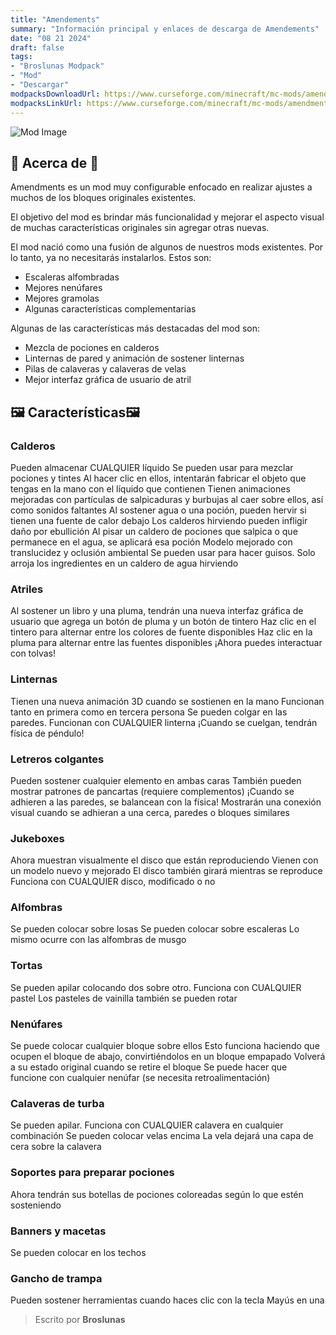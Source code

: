 ```yaml
---
title: "Amendements"
summary: "Información principal y enlaces de descarga de Amendements"
date: "08 21 2024"
draft: false
tags:
- "Broslunas Modpack"
- "Mod"
- "Descargar"
modpacksDownloadUrl: https://www.curseforge.com/minecraft/mc-mods/amendments/files/all?page=1&pageSize=20&version=1.20.1&gameVersionTypeId=1
modpacksLinkUrl: https://www.curseforge.com/minecraft/mc-mods/amendments
---
```

<img src="/assets/img/minecraft/mods/amendements.png" alt="Mod Image">

## 📖 Acerca de 📖

Amendments es un mod muy configurable enfocado en realizar ajustes a muchos de los bloques originales existentes.

El objetivo del mod es brindar más funcionalidad y mejorar el aspecto visual de muchas características originales sin agregar otras nuevas.

El mod nació como una fusión de algunos de nuestros mods existentes. Por lo tanto, ya no necesitarás instalarlos. Estos son:

- Escaleras alfombradas
- Mejores nenúfares
- Mejores gramolas
- Algunas características complementarias

Algunas de las características más destacadas del mod son:

- Mezcla de pociones en calderos
- Linternas de pared y animación de sostener linternas
- Pilas de calaveras y calaveras de velas
- Mejor interfaz gráfica de usuario de atril

## 🖼️ Características🖼️

### Calderos

Pueden almacenar CUALQUIER líquido
Se pueden usar para mezclar pociones y tintes
Al hacer clic en ellos, intentarán fabricar el objeto que tengas en la mano con el líquido que contienen
Tienen animaciones mejoradas con partículas de salpicaduras y burbujas al caer sobre ellos, así como sonidos faltantes
Al sostener agua o una poción, pueden hervir si tienen una fuente de calor debajo
Los calderos hirviendo pueden infligir daño por ebullición
Al pisar un caldero de pociones que salpica o que permanece en el agua, se aplicará esa poción
Modelo mejorado con translucidez y oclusión ambiental
Se pueden usar para hacer guisos. Solo arroja los ingredientes en un caldero de agua hirviendo

### Atriles

Al sostener un libro y una pluma, tendrán una nueva interfaz gráfica de usuario que agrega un botón de pluma y un botón de tintero
Haz clic en el tintero para alternar entre los colores de fuente disponibles
Haz clic en la pluma para alternar entre las fuentes disponibles
¡Ahora puedes interactuar con tolvas!

### Linternas

Tienen una nueva animación 3D cuando se sostienen en la mano
Funcionan tanto en primera como en tercera persona
Se pueden colgar en las paredes. Funcionan con CUALQUIER linterna
¡Cuando se cuelgan, tendrán física de péndulo!

### Letreros colgantes

Pueden sostener cualquier elemento en ambas caras
También pueden mostrar patrones de pancartas (requiere complementos)
¡Cuando se adhieren a las paredes, se balancean con la física!
Mostrarán una conexión visual cuando se adhieran a una cerca, paredes o bloques similares

### Jukeboxes

Ahora muestran visualmente el disco que están reproduciendo
Vienen con un modelo nuevo y mejorado
El disco también girará mientras se reproduce
Funciona con CUALQUIER disco, modificado o no

### Alfombras
Se pueden colocar sobre losas
Se pueden colocar sobre escaleras
Lo mismo ocurre con las alfombras de musgo

### Tortas
Se pueden apilar colocando dos sobre otro. Funciona con CUALQUIER pastel
Los pasteles de vainilla también se pueden rotar

### Nenúfares

Se puede colocar cualquier bloque sobre ellos
Esto funciona haciendo que ocupen el bloque de abajo, convirtiéndolos en un bloque empapado
Volverá a su estado original cuando se retire el bloque
Se puede hacer que funcione con cualquier nenúfar (se necesita retroalimentación)

### Calaveras de turba

Se pueden apilar. Funciona con CUALQUIER calavera en cualquier combinación
Se pueden colocar velas encima
La vela dejará una capa de cera sobre la calavera

### Soportes para preparar pociones

Ahora tendrán sus botellas de pociones coloreadas según lo que estén sosteniendo

### Banners y macetas

Se pueden colocar en los techos

### Gancho de trampa
Pueden sostener herramientas cuando haces clic con la tecla Mayús en una

> Escrito por **Broslunas**